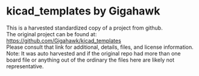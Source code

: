 
# kicad_templates by Gigahawk  
This is a harvested standardized copy of a project from github.  
The original project can be found at:  
https://github.com/Gigahawk/kicad_templates  
Please consult that link for additional, details, files, and license information.  
Note: It was auto harvested and if the original repo had more than one board file or anything out of the ordinary the files here are likely not representative.  
    